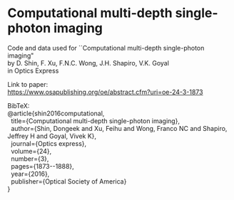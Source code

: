 # Computational multi-depth single-photon imaging

Code and data used for  ``Computational multi-depth single-photon imaging" <br>
by D. Shin, F. Xu, F.N.C. Wong, J.H. Shapiro, V.K. Goyal <br>
in Optics Express

Link to paper: <br>
https://www.osapublishing.org/oe/abstract.cfm?uri=oe-24-3-1873

BibTeX: <br>
@article{shin2016computational,<br>
  &nbsp; title={Computational multi-depth single-photon imaging},<br>
  &nbsp; author={Shin, Dongeek and Xu, Feihu and Wong, Franco NC and Shapiro, Jeffrey H and Goyal, Vivek K},<br>
  &nbsp; journal={Optics express},<br>
  &nbsp; volume={24},<br>
  &nbsp; number={3},<br>
  &nbsp; pages={1873--1888},<br>
  &nbsp; year={2016},<br>
  &nbsp; publisher={Optical Society of America}<br>
}
